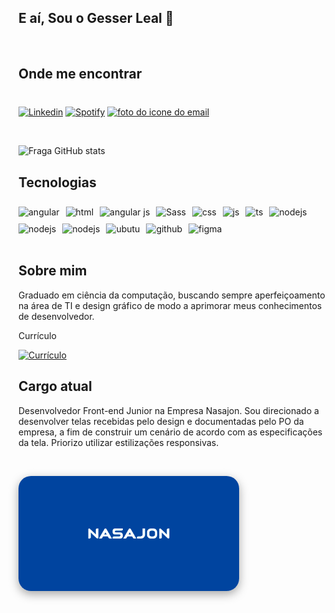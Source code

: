 ## E aí, Sou o Gesser Leal 🤟

<br/>

## Onde me encontrar

<div style="display: flex; flex-wrap: wrap; gap:10px; padding-top: 1ch">

[![Linkedin](https://img.shields.io/badge/LinkedIn-0077B5?style=for-the-badge&logo=linkedin&logoColor=white)](https://www.linkedin.com/in/gesser-filho-0abb09150)
[![Spotify](https://img.shields.io/badge/Spotify-1ED760?&style=for-the-badge&logo=spotify&logoColor=white)](https://open.spotify.com/user/gpfilho2010?si=f8a4aca85f364333)
<a
        href="mailto:gpfilho2010@gmail.com?subject=Gostaria%20de%20entrar%20em%20contato"
      >
<img
          class="rodape-conteudo-icone-email"
          src="https://img.shields.io/badge/Gmail-D14836?style=for-the-badge&logo=gmail&logoColor=white"
          alt="foto do icone do email"
        />
</a>

</div>
<br/>

![Fraga GitHub stats](https://github-readme-stats.vercel.app/api?username=glealnunes&show_icons=true&theme=radical&count_private=true)

## Tecnologias

<div style="display: flex; flex-wrap: wrap; gap:10px; padding-top: 1ch">
<img align="center" alt="angular" src="https://img.shields.io/badge/Angular-DD0031?style=for-the-badge&logo=angular&logoColor=white">
  <img align="center" alt="html" src="https://img.shields.io/badge/HTML-239120?style=for-the-badge&logo=html5&logoColor=white" />
  <img align="center" alt="angular js" src="https://img.shields.io/badge/AngularJS-E23237?style=for-the-badge&logo=angularjs&logoColor=white" />
  <img align="center" alt="Sass" src="https://img.shields.io/badge/Sass-CC6699?style=for-the-badge&logo=sass&logoColor=white" />
  <img align="center" alt="css" 
  src="https://img.shields.io/badge/CSS-239120?&style=for-the-badge&logo=css3&logoColor=white">
  <img align="center" alt="js" src="https://img.shields.io/badge/JavaScript-F7DF1E?style=for-the-badge&logo=javascript&logoColor=black" />
  <img align="center" alt="ts" src="https://img.shields.io/badge/TypeScript-007ACC?style=for-the-badge&logo=typescript&logoColor=white" />
  <img align="center" alt="nodejs" src="https://img.shields.io/badge/MySQL-00000F?style=for-the-badge&logo=mysql&logoColor=white" />
  <img align="center" alt="nodejs" src="https://img.shields.io/badge/Node.js-43853D?style=for-the-badge&logo=node.js&logoColor=white" />
  <img align="center" alt="nodejs" src="https://img.shields.io/badge/Flutter-02569B?style=for-the-badge&logo=flutter&logoColor=white" />
  <img align="center" alt="ubutu" src="https://img.shields.io/badge/Ubuntu-E95420?style=for-the-badge&logo=ubuntu&logoColor=white">
  <img align="center" alt="github" 
   src="https://img.shields.io/badge/GitHub-100000?style=for-the-badge&logo=github&logoColor=white">
   <img align="center" alt="figma" src="https://img.shields.io/badge/figma-%23F24E1E.svg?style=for-the-badge&logo=figma&logoColor=white">
</div>

<br/>

## Sobre mim

Graduado em ciência da computação, buscando sempre aperfeiçoamento na área de TI e design gráfico de modo a aprimorar meus conhecimentos de desenvolvedor.
<div>
<p>Currículo</p>

[![Currículo](https://img.shields.io/badge/Currículo-%23F24E1E?style=for-the-badge&Color=white)](https://www.canva.com/design/DAE1SC2sWH4/Ily9NBVziNe4uRtIF1txmA/watch)
</div>

## Cargo atual

Desenvolvedor Front-end Junior na Empresa Nasajon. Sou direcionado a desenvolver telas recebidas pelo design e documentadas pelo PO da empresa, a fim de construir um cenário de acordo com as especificações da tela. Priorizo utilizar estilizações responsivas.

<br/>

<img align="center" alt="grupoGNC" style="width: 70%; border-radius: 20px; box-shadow: rgba(0, 0, 0, 0.35) 0px 5px 15px;" src="assets/logoNasajon.png"/><br/>
